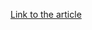 [Link to the article](https://googleprojectzero.blogspot.com/2022/10/rc4-is-still-considered-harmful.html)
